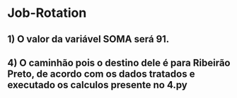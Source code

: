# Job-Rotation

## 1) O valor da variável SOMA será 91.
## 4) O caminhão pois o destino dele é para Ribeirão Preto, de acordo com os dados tratados e executado os calculos presente no 4.py
##
##
##
##
##
 
